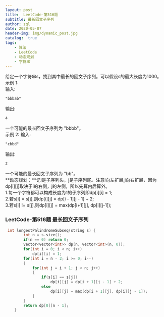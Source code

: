 ```yaml
---
layout: post
title:  LeetCode-第516题
subtitle: 最长回文子序列 
author: zql
date: 2020-05-07
header-img: img/dynamic_post.jpg
catalog:  true
tags:
    - 算法
    - LeetCode
    - 动态规划
    - 字符串
---
```

给定一个字符串s，找到其中最长的回文子序列。可以假设s的最大长度为1000。  
示例 1:  
输入:  
```
"bbbab"
```
输出:  
```
4
```
一个可能的最长回文子序列为 "bbbb"。  
示例 2:
输入:  
```
"cbbd"
```
输出:  
```
2
```
一个可能的最长回文子序列为 "bb"。  
**动态规划：**记i是子序列头，j是子序列尾。注意i向左扩展,j向右扩展，因为dp[i][j]取决于i的右侧，j的左侧，所以先算内后算外。    
1.每一个字符都可以构成长度为1的子序列即dp[i][i] = 1;  
2.若s[i] = s[j],则dp[i][j] = dp[i - 1][j - 1] + 2;  
3.若s[i] != s[j],则dp[i][j] = max(dp[i+1][j], dp[i][j-1]);  
### LeetCode-第516题 最长回文子序列  

```c++
 int longestPalindromeSubseq(string s) {
        int n = s.size();
        if(n == 0) return 0;
        vector<vector<int>> dp(n, vector<int>(n, 0));
        for(int i = 0; i < n; i++)
            dp[i][i] = 1;
        for(int i = n - 2; i >= 0; i--)
        {
            for(int j = i + 1; j < n; j++)
            {
                if(s[i] == s[j])
                    dp[i][j] = dp[i + 1][j - 1] + 2;
                else
                    dp[i][j] = max(dp[i + 1][j], dp[i][j - 1]);
            }
        }
        return dp[0][n - 1];
    }
```
